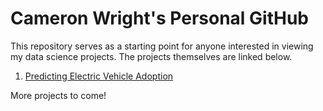 # Cameron Wright's Personal GitHub

This repository serves as a starting point for anyone interested in viewing my data science projects. The projects themselves are linked below. 

1. [Predicting Electric Vehicle Adoption](https://github.com/cbwright11/EV-Proj)

More projects to come! 
